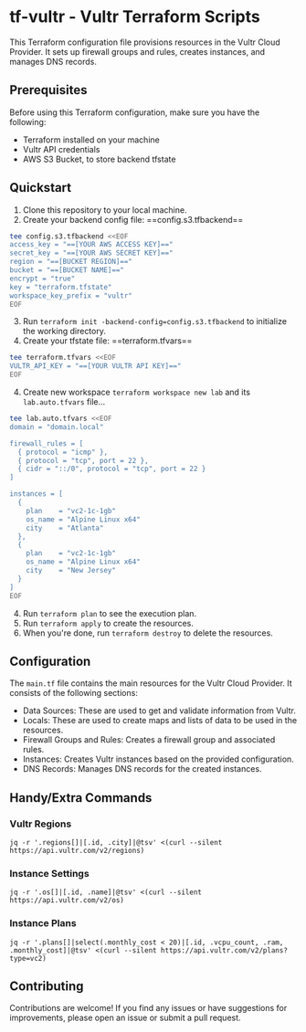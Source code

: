 # tf-vultr - Vultr Terraform Scripts

This Terraform configuration file provisions resources in the Vultr Cloud Provider. It sets up firewall groups and rules, creates instances, and manages DNS records.

## Prerequisites

Before using this Terraform configuration, make sure you have the following:

- Terraform installed on your machine
- Vultr API credentials
- AWS S3 Bucket, to store backend tfstate

## Quickstart

1. Clone this repository to your local machine.
2. Create your backend config file: ==config.s3.tfbackend==
```bash
tee config.s3.tfbackend <<EOF
access_key = "==[YOUR AWS ACCESS KEY]=="
secret_key = "==[YOUR AWS SECRET KEY]=="
region = "==[BUCKET REGION]=="
bucket = "==[BUCKET NAME]=="
encrypt = "true"
key = "terraform.tfstate"
workspace_key_prefix = "vultr"
EOF
```
3. Run `terraform init -backend-config=config.s3.tfbackend` to initialize the working directory.
4. Create your tfstate file: ==terraform.tfvars==
```bash
tee terraform.tfvars <<EOF
VULTR_API_KEY = "==[YOUR VULTR API KEY]=="
EOF
```
4. Create new workspace `terraform workspace new lab` and its `lab.auto.tfvars` file...
```bash
tee lab.auto.tfvars <<EOF
domain = "domain.local"

firewall_rules = [
  { protocol = "icmp" },
  { protocol = "tcp", port = 22 },
  { cidr = "::/0", protocol = "tcp", port = 22 }
]

instances = [
  {
    plan    = "vc2-1c-1gb"
    os_name = "Alpine Linux x64"
    city    = "Atlanta"
  },
  {
    plan    = "vc2-1c-1gb"
    os_name = "Alpine Linux x64"
    city    = "New Jersey"
  }
]
EOF
```
4. Run `terraform plan` to see the execution plan.
5. Run `terraform apply` to create the resources.
6. When you're done, run `terraform destroy` to delete the resources.

## Configuration

The `main.tf` file contains the main resources for the Vultr Cloud Provider. It consists of the following sections:

- Data Sources: These are used to get and validate information from Vultr.
- Locals: These are used to create maps and lists of data to be used in the resources.
- Firewall Groups and Rules: Creates a firewall group and associated rules.
- Instances: Creates Vultr instances based on the provided configuration.
- DNS Records: Manages DNS records for the created instances.

## Handy/Extra Commands

### Vultr Regions
`jq -r '.regions[]|[.id, .city]|@tsv' <(curl --silent https://api.vultr.com/v2/regions)`

### Instance Settings
`jq -r '.os[]|[.id, .name]|@tsv' <(curl --silent https://api.vultr.com/v2/os)`

### Instance Plans
`jq -r '.plans[]|select(.monthly_cost < 20)|[.id, .vcpu_count, .ram, .monthly_cost]|@tsv' <(curl --silent https://api.vultr.com/v2/plans?type=vc2)`

## Contributing

Contributions are welcome! If you find any issues or have suggestions for improvements, please open an issue or submit a pull request.
